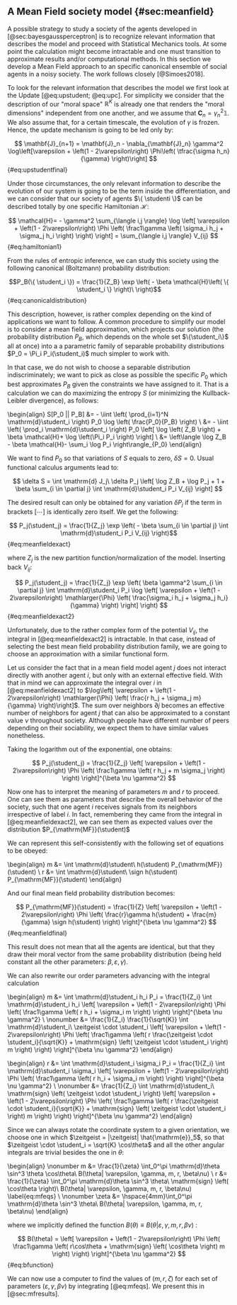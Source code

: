 
## A Mean Field society model {#sec:meanfield}

A possible strategy to study a society of the agents developed in [@sec:bayesgaussperceptron] is to recognize relevant information that describes the model and proceed with Statistical Mechanics tools. At some point the calculation might become intractable and one must transition to approximate results and/or computational methods. In this section we develop a Mean Field approach to an specific canonical ensemble of social agents in a noisy society. The work follows closely [@Simoes2018].

To look for the relevant information that describes the model we first look at the Update [@eq:upstudent; @eq:upc]. For simplicity we consider that the description of our "moral space" $\mathbb{R}^K$ is already one that renders the "moral dimensions" independent from one another, and we assume that $\mathbf{C}_n =  \gamma^2_n \mathbb1$. We also assume that, for a certain timescale, the evolution of $\gamma$ is frozen. Hence, the update mechanism is going to be led only by:

$$ \mathbf{J}_{n+1} = \mathbf{J}_n - \nabla_{\mathbf{J}_n} \gamma^2 \log\left[\varepsilon + \left(1 - 2\varepsilon\right) \Phi\left( \tfrac{\sigma h_n}{\gamma} \right)\right] $$ {#eq:upstudentfinal}

Under those circumstances, the only relevant information to describe the evolution of our system is going to be the term inside the differentiation, and we can consider that our society of agents $\{ \studenti \}$ can be described totally by one specific Hamiltonian $\mathcal{H}$:

$$  \mathcal{H}=  - \gamma^2 \sum_{\langle i,j \rangle} \log \left[ \varepsilon + \left(1 - 2\varepsilon\right) \Phi \left( \frac1\gamma \left( \sigma_i h_j + \sigma_j h_i \right) \right) \right] = \sum_{\langle i,j \rangle} V_{ij} $$ {#eq:hamiltonian1}

From the rules of entropic inference, we can study this society using the following canonical (Boltzmann) probability distribution:

<!-- We also suppose that the mean value of this quantity $\left\langle \mathcal{H} \right\rangle$ is conserved throughout the configuration evolution of the society, that is, $\mathcal{H}$ remains close to some fixed value $E$ of energy but has the possibility of oscillating to higher/lower energy values depending on some "temperature" parameter (which can also be seen as a "social pressure"). In a Maximum Entropy framework, we can say that the probability distribution describing this society with this information paradigm is given by the canonical (Boltzmann) distribution: -->

$$P_B(\{ \student_i \}) = \frac{1}{Z_B} \exp \left( - \beta \mathcal{H}\left( \{ \student_i \} \right)\ \right)$$ {#eq:canonicaldistribution}

This description, however, is rather complex depending on the kind of applications we want to follow. A common procedure to simplify our model is to consider a mean field approximation, which projects our solution (the probability distribution $P_B$, which depends on the whole set $\{\student_i\}$ all at once) into a a parametric family of separable probability distributions $P_0 = \Pi_i P_i(\student_i)$ much simpler to work with.

In that case, we do not wish to choose a separable distribution indiscriminately; we want to pick as close as possible the specific $P_0$ which best approximates $P_B$ given the constraints we have assigned to it. That is a calculation we can do maximizing the entropy $S$ (or minimizing the Kullback-Leibler divergence), as follows:

\begin{align}
      S[P_0 || P_B] &= - \iint \left( \prod_{i=1}^N \mathrm{d}\student_i \right) P_0 \log \left( \frac{P_0}{P_B} \right) \\
      &= - \iint \left( \prod_i \mathrm{d}\student_i \right) P_0 \left[ \log \left( Z_B \right) + \beta \mathcal{H}+ \log \left(\Pi_i P_i \right) \right] \\
     &= \left\langle \log Z_B  - \beta \mathcal{H}- \sum_i \log P_i \right\rangle_{P_0}
\end{align}

We want to find $P_0$ so that variations of $S$ equals to zero, $\delta S = 0$. Usual functional calculus arguments lead to:

$$ \delta S = \int \mathrm{d} J_j\ \delta P_j \left[ \log Z_B + \log P_j + 1 + \beta \sum_{i \in \partial j} \int \mathrm{d}\student_i P_i V_{ij} \right] $$

The desired result can only be obtained for any variation $\delta P_j$ if the term in brackets $\left[ \cdots \right]$ is identically zero itself. We get the following:

$$ P_j(\student_j) = \frac{1}{Z_j} \exp \left( - \beta \sum_{i \in \partial j} \int \mathrm{d}\student_i P_i V_{ij} \right)$$ {#eq:meanfieldexact}

where $Z_j$ is the new partition function/normalization of the model. Inserting back $V_{ij}$:

$$ P_j(\student_j) = \frac{1}{Z_j} \exp \left( \beta \gamma^2 \sum_{i \in \partial j} \int \mathrm{d}\student_i P_i \log \left[ \varepsilon + \left(1 - 2\varepsilon\right) \mathlarger{\Phi} \left( \frac{\sigma_i h_j + \sigma_j h_i}{\gamma} \right) \right] \right) $$ {#eq:meanfieldexact2}

Unfortunately, due to the rather complex form of the potential $V_{ij}$, the integral in [@eq:meanfieldexact2] is intractable. In that case, instead of selecting the best mean field probability distribution family, we are going to choose an approximation with a similar functional form.

Let us consider the fact that in a mean field model agent $j$ does not interact directly with another agent $i$, but only with an external effective field. With that in mind we can approximate the integral over $i$ in [@eq:meanfieldexact2] to $\log\left[ \varepsilon + \left(1 - 2\varepsilon\right) \mathlarger{\Phi} \left( \frac{r h_j + \sigma_j m}{\gamma} \right)\right]$. The sum over neighbors $\partial j$ becomes an effective number of neighbors for agent $j$ that can also be approximated to a constant value $\nu$ throughout society. Although people have different number of peers depending on their sociability, we expect them to have similar values nonetheless.

Taking the logarithm out of the exponential, one obtains:

$$ P_j(\student_j) = \frac{1}{Z_j} \left[ \varepsilon + \left(1 - 2\varepsilon\right) \Phi \left( \frac1\gamma \left( r h_j + m \sigma_j \right) \right) \right]^{\beta \nu \gamma^2} $$

Now one has to interpret the meaning of parameters $m$ and $r$ to proceed. One can see them as parameters that describe the overall behavior of the society, such that one agent $i$ receives signals from its neighbors irrespective of label $i$. In fact, remembering they came from the integral in [@eq:meanfieldexact2], we can see them as expected values over the distribution $P_{\mathrm{MF}}(\student)$

We can represent this self-consistently with the following set of equations to be obeyed:

\begin{align}
    m &= \int \mathrm{d}\student\ h(\student) P_{\mathrm{MF}}(\student) \\
    r &= \int \mathrm{d}\student\ \sign h(\student) P_{\mathrm{MF}}(\student)
\end{align}

And our final mean field probability distribution becomes:

$$ P_{\mathrm{MF}}(\student) = \frac{1}{Z} \left[ \varepsilon + \left(1 - 2\varepsilon\right) \Phi \left( \frac{r}\gamma h(\student) + \frac{m}{\gamma} \sign h(\student) \right) \right]^{\beta \nu \gamma^2} $$ {#eq:meanfieldfinal}

This result does not mean that all the agents are identical, but that they draw their moral vector from the same probability distribution (being held constant all the other parameters: $\beta, \varepsilon, \gamma$).

We can also rewrite our order parameters advancing with the integral calculation

\begin{align}
    m &= \int \mathrm{d}\student_i h_i P_i = \frac{1}{Z_i} \int \mathrm{d}\student_i h_i \left[ \varepsilon + \left(1 - 2\varepsilon\right)  \Phi \left( \frac1\gamma \left( r h_i + \sigma_i m \right) \right) \right]^{\beta \nu \gamma^2} \\
    \nonumber &= \frac{1}{Z_i} \frac{1}{\sqrt{K}} \int \mathrm{d}\student_i\ \zeitgeist \cdot \student_i \left[ \varepsilon + \left(1 - 2\varepsilon\right)  \Phi \left( \frac1\gamma \left( r \frac{\zeitgeist \cdot \student_i}{\sqrt{K}} + \mathrm{sign} \left( \zeitgeist \cdot \student_i \right)  m \right) \right) \right]^{\beta \nu \gamma^2}
\end{align}

\begin{align}
    r &= \int \mathrm{d}\student_i \sigma_i P_i = \frac{1}{Z_i} \int \mathrm{d}\student_i \sigma_i \left[ \varepsilon + \left(1 - 2\varepsilon\right)  \Phi \left( \frac1\gamma \left( r h_i + \sigma_i m \right) \right) \right]^{\beta \nu \gamma^2} \\
    \nonumber &= \frac{1}{Z_i} \int \mathrm{d}\student_i\ \mathrm{sign} \left( \zeitgeist \cdot \student_i \right) \left[ \varepsilon + \left(1 - 2\varepsilon\right)  \Phi \left( \frac1\gamma \left( r \frac{\zeitgeist \cdot \student_i}{\sqrt{K}} + \mathrm{sign} \left( \zeitgeist \cdot \student_i \right)  m \right) \right) \right]^{\beta \nu \gamma^2}
\end{align}

Since we can always rotate the coordinate system to a given orientation, we choose one in which $\zeitgeist = |\zeitgeist| \hat{\mathrm{e}}_5$, so that $\zeitgeist \cdot \student_i = \sqrt{K} \cos\theta$ and all the other angular integrals are trivial besides the one in $\theta$:

\begin{align}
    \nonumber m &= \frac{1}{\zeta} \int_0^\pi \mathrm{d}\theta \sin^3 \theta \cos\theta\ B(\theta| \varepsilon, \gamma, m, r, \beta\nu)  \\
    r &= \frac{1}{\zeta} \int_0^\pi \mathrm{d}\theta \sin^3 \theta\ \mathrm{sign} \left( \cos\theta \right)\ B(\theta| \varepsilon, \gamma, m, r, \beta\nu) \label{eq:mfeqs} \\
    \nonumber \zeta &= \hspace{4mm}\int_0^\pi \mathrm{d}\theta \sin^3 \theta\ B(\theta| \varepsilon, \gamma, m, r, \beta\nu)
\end{align}

where we implicitly defined the function $B(\theta) \equiv B(\theta| \varepsilon, \gamma, m, r, \beta\nu)$ :

$$ B(\theta) = \left[ \varepsilon + \left(1 - 2\varepsilon\right)  \Phi \left( \frac1\gamma \left( r\cos\theta + \mathrm{sign} \left( \cos\theta \right)  m \right) \right) \right]^{\beta \nu \gamma^2} $$ {#eq:bfunction}

We can now use a computer to find the values of $(m, r, \zeta)$ for each set of parameters $(\varepsilon, \gamma, \beta\nu)$ by integrating [@eq:mfeqs]. We present this in [@sec:mfresults].
